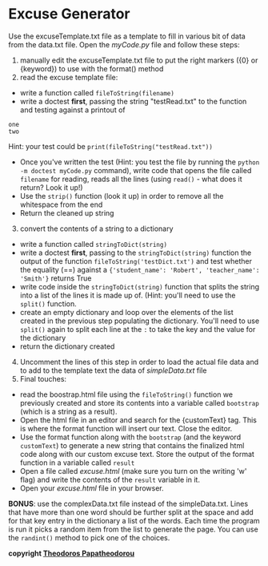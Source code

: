 # Excuse Generator

Use the excuseTemplate.txt file as a template to fill in various bit of data from the data.txt file. Open the *myCode.py* file and follow these steps:

1. manually edit the excuseTemplate.txt file to put the right markers ({0} or {keyword}) to use with the format() method
2. read the excuse template file:
  * write a function called `fileToString(filename)`
  * write a doctest **first**, passing the string "testRead.txt" to the function and testing against a printout of
  ```
  one
  two
  ```
  Hint: your test could be `print(fileToString("testRead.txt"))`
  * Once you've written the test  (Hint: you test the file by running the `python -m doctest myCode.py` command), write code that opens the file called `filename` for reading, reads all the lines (using `read()` - what does it return? Look it up!)
  * Use the `strip()` function (look it up) in order to remove all the whitespace from the end
  * Return the cleaned up string
3. convert the contents of a string to a dictionary
  * write a function called `stringToDict(string)`
  * write a doctest **first**, passing to the `stringToDict(string)` function the output of the function `fileToString('testDict.txt')` and test whether the equality (==) against a `{'student_name': 'Robert', 'teacher_name': 'Smith'}` returns True
  * write code inside the `stringToDict(string)` function that splits the string into a list of the lines it is made up of. (Hint: you'll need to use the `split()` function.
  * create an empty dictionary and loop over the elements of the list created in the previous step populating the dictionary. You'll need to use `split()` again to split each line at the `:` to take the key and the value for the dictionary
  * return the dictionary created
4. Uncomment the lines of this step in order to load the actual file data and to add to the template text the data of *simpleData.txt* file
5. Final touches:
  * read the boostrap.html file using the `fileToString()` function we previously created and store its contents into a variable called `bootstrap` (which is a string as a result).
  * Open the html file in an editor and search for the {customText} tag. This is where the format function will insert our text. Close the editor.
  * Use the format function along with the `bootstrap` (and the keyword `customText`) to generate a new string that contains the finalized html code along with our custom excuse text. Store the output of the format function in a variable called `result`
  * Open a file called *excuse.html* (make sure you turn on the writing 'w' flag) and write the contents of the `result` variable in it.
  * Open your *excuse.html* file in your browser.

**BONUS**: use the complexData.txt file instead of the simpleData.txt. Lines that have more than one word should be further split at the space and add for that key entry in the dictionary a list of the words. Each time the program is run it picks a random item from the list to generate the page. You can use the `randint()` method to pick one of the choices.

**copyright [Theodoros Papatheodorou](contact@artech.cc)**
